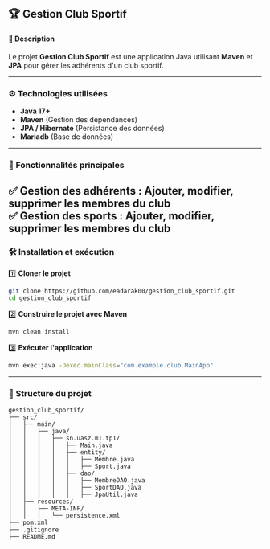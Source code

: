 ## 🏆 Gestion Club Sportif  

#### 📌 Description  
Le projet **Gestion Club Sportif** est une application Java utilisant **Maven** et **JPA** pour gérer les adhérents d'un club sportif.  

---

### ⚙️ Technologies utilisées  
- **Java 17+**  
- **Maven** (Gestion des dépendances)  
- **JPA / Hibernate** (Persistance des données)  
- **Mariadb** (Base de données)  

---

### 📌 Fonctionnalités principales  
✅ Gestion des adhérents : Ajouter, modifier, supprimer les membres du club  
✅ Gestion des sports :  Ajouter, modifier, supprimer les membres du club 
---

### 🛠 Installation et exécution  
1️⃣ **Cloner le projet**  
```sh
git clone https://github.com/eadarak00/gestion_club_sportif.git
cd gestion_club_sportif
```
2️⃣ **Construire le projet avec Maven**  
```sh
mvn clean install
```
3️⃣ **Exécuter l'application**  
```sh
mvn exec:java -Dexec.mainClass="com.example.club.MainApp"
```

---

### 📂 Structure du projet  
```
gestion_club_sportif/
├── src/
│   ├── main/
│   │   ├── java/
│   │   │   ├── sn.uasz.m1.tp1/
│   │   │   │   ├── Main.java
│   │   │   │   ├── entity/
│   │   │   │   │   ├── Membre.java
│   │   │   │   │   ├── Sport.java
│   │   │   │   ├── dao/
│   │   │   │   │   ├── MembreDAO.java
│   │   │   │   │   ├── SportDAO.java
│   │   │   │   │   ├── JpaUtil.java
│   ├── resources/
│   │   ├── META-INF/
│   │   │   └── persistence.xml
├── pom.xml
├── .gitignore
├── README.md
```

